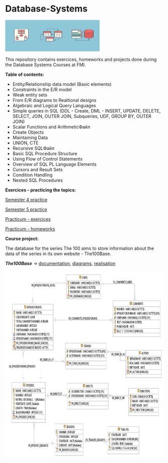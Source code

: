 # Database-Systems

<img src="https://github.com/DenitsaStoianova/Database-Systems/blob/master/data_dictionary_erd_model.png" width="300" height="100">


This repository contains exercices, homeworks and projects done during the Database Systems Courses at FMI.

**Table of contents:**
- Entity/Relationship data model (Basic elements)
- Constraints in the E/R model
- Weak entity sets
- From E/R diagrams to Realtional designs
- Algebraic and Logical Query Languages
- Simple queries in SQL (DDL - Create, DML - INSERT, UPDATE, DELETE, SELECT, JOIN, OUTER JOIN, Subqueries, UDF, GROUP BY, OUTER JOIN)
- Scalar Functions and ArithmeticФайл
- Create Objects
- Maintaining Data
- UNION, CTE
- Recursive SQLФайл
- Basic SQL Procedure Structure
- Using Flow of Control Statements
- Overview of SQL PL Language Elements
- Cursors and Result Sets
- Condition Handling
- Nested SQL Procedures 

**Exercices - practicing the topics:**

[Semester 4 practice](https://github.com/DenitsaStoianova/Database-Systems/tree/master/Semester4)

[Semester 5 practice](https://github.com/DenitsaStoianova/Database-Systems/tree/master/Semester5)

[Practicum - exercices](https://github.com/DenitsaStoianova/Database-Systems/tree/master/Practicum/Exercises)

[Practicum - homeworks](https://github.com/DenitsaStoianova/Database-Systems/tree/master/Practicum/Homeworks)

**Course project:**

The database for the series The 100 aims to store information about the data of the series in its own website - The100Base.

***The100Base*** -> [documentation](https://github.com/DenitsaStoianova/Database-Systems/blob/master/CourseProject/The100Base/documentation/%D0%94%D0%BE%D0%BA%D1%83%D0%BC%D0%B5%D0%BD%D1%82%D0%B0%D1%86%D0%B8%D1%8F.pdf), [diagrams](https://github.com/DenitsaStoianova/Database-Systems/tree/master/CourseProject/The100Base/diagrams), [realisation](https://github.com/DenitsaStoianova/Database-Systems/tree/master/CourseProject/The100Base/scripts)

<img src="https://github.com/DenitsaStoianova/Database-Systems/blob/master/CourseProject/The100Base/diagrams/data_studio_diagram.png" width="750" height="600">
